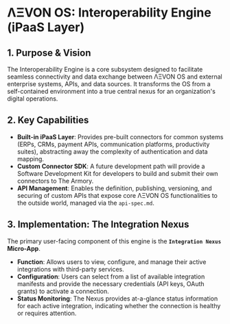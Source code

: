 
# ΛΞVON OS: Interoperability Engine (iPaaS Layer)

## 1. Purpose & Vision

The Interoperability Engine is a core subsystem designed to facilitate seamless connectivity and data exchange between ΛΞVON OS and external enterprise systems, APIs, and data sources. It transforms the OS from a self-contained environment into a true central nexus for an organization's digital operations.

## 2. Key Capabilities

*   **Built-in iPaaS Layer**: Provides pre-built connectors for common systems (ERPs, CRMs, payment APIs, communication platforms, productivity suites), abstracting away the complexity of authentication and data mapping.
*   **Custom Connector SDK**: A future development path will provide a Software Development Kit for developers to build and submit their own connectors to The Armory.
*   **API Management**: Enables the definition, publishing, versioning, and securing of custom APIs that expose core ΛΞVON OS functionalities to the outside world, managed via the `api-spec.md`.

## 3. Implementation: The Integration Nexus

The primary user-facing component of this engine is the **`Integration Nexus` Micro-App**.

*   **Function**: Allows users to view, configure, and manage their active integrations with third-party services.
*   **Configuration**: Users can select from a list of available integration manifests and provide the necessary credentials (API keys, OAuth grants) to activate a connection.
*   **Status Monitoring**: The Nexus provides at-a-glance status information for each active integration, indicating whether the connection is healthy or requires attention.
